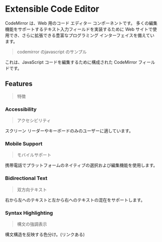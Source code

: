 # Extensible Code Editor

CodeMirror は、Web 用のコード エディター コンポーネントです。 多くの編集機能をサポートするテキスト入力フィールドを実装するために Web サイトで使用でき、さらに拡張できる豊富なプログラミング インターフェイスを備えています。

> codemirror のjavascript のサンプル

これは、JavaScript コードを編集するために構成された CodeMirror フィールドです。

## Features

> 特徴

### Accessibility

> アクセシビリティ

スクリーン リーダーやキーボードのみのユーザーに適しています。

### Mobile Support

> モバイルサポート

携帯電話でプラットフォームのネイティブの選択および編集機能を使用します。

### Bidirectional Text

> 双方向テキスト

右から左へのテキストと左から右へのテキストの混在をサポートします。

### Syntax Highlighting

> 構文の強調表示

構文構造を反映する色分け。(リンクある)

